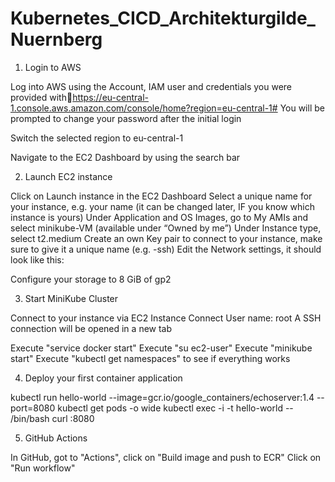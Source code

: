 # Kubernetes_CICD_Architekturgilde_Nuernberg

1. Login to AWS

  Log into AWS using the Account, IAM user and credentials you were provided withhttps://eu-central-1.console.aws.amazon.com/console/home?region=eu-central-1# 
  You will be prompted to change your password after the initial login

  Switch the selected region to eu-central-1

  Navigate to the EC2 Dashboard by using the search bar


2. Launch EC2 instance

  Click on Launch instance in the EC2 Dashboard
  Select a unique name for your instance, e.g. your name (it can be changed later, IF you know which instance is yours)
  Under Application and OS Images, go to My AMIs and select minikube-VM (available under “Owned by me”)
  Under Instance type, select t2.medium
  Create an own Key pair to connect to your instance, make sure to give it a unique name (e.g. <yourname>-ssh)
  Edit the Network settings, it should look like this:

  Configure your storage to 8 GiB of gp2

3. Start MiniKube Cluster
  
  Connect to your instance via EC2 Instance Connect
  User name: root
  A SSH connection will be opened in a new tab
  
  Execute "service docker start"
  Execute "su ec2-user"
  Execute "minikube start"
  Execute "kubectl get namespaces" to see if everything works

4. Deploy your first container application
  
  kubectl run hello-world --image=gcr.io/google_containers/echoserver:1.4 --port=8080
  kubectl get pods -o wide
  kubectl exec -i -t hello-world -- /bin/bash
  curl <pod-ip-address>:8080
  
5. GitHub Actions
  
  In GitHub, got to "Actions", click on "Build image and push to ECR"
  Click on "Run workflow"
  
  
